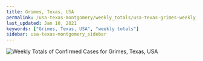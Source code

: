 ```yaml
---
title: Grimes, Texas, USA
permalink: /usa-texas-montgomery/weekly_totals/usa-texas-grimes-weekly_totals.html
last_updated: Jan 10, 2021
keywords: ["Grimes, Texas, USA", "weekly totals"]
sidebar: usa-texas-montgomery_sidebar
---
```


![Weekly Totals of Confirmed Cases for Grimes, Texas, USA](/covid_tracker/images/graphs/usa-texas-grimes-weekly_totals_graph.png)
